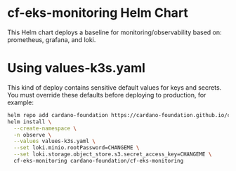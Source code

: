 # cf-eks-monitoring Helm Chart

This Helm chart deploys a baseline for monitoring/observability based on: prometheus, grafana, and loki.

# Using values-k3s.yaml

This kind of deploy contains sensitive default values for keys and secrets. You must override these defaults before deploying to production, for example:

```sh
helm repo add cardano-foundation https://cardano-foundation.github.io/cf-helm-charts
helm install \
  --create-namespace \
  -n observe \
  --values values-k3s.yaml \
  --set loki.minio.rootPassword=CHANGEME \
  --set loki.storage.object_store.s3.secret_access_key=CHANGEME \
  cf-eks-monitoring cardano-foundation/cf-eks-monitoring 
```

